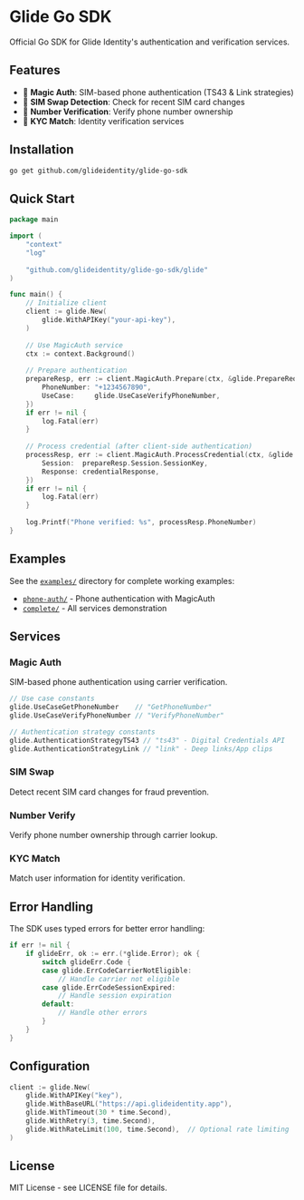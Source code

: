 # Glide Go SDK

Official Go SDK for Glide Identity's authentication and verification services.

## Features

- 🔐 **Magic Auth**: SIM-based phone authentication (TS43 & Link strategies)
- 🔄 **SIM Swap Detection**: Check for recent SIM card changes
- 📱 **Number Verification**: Verify phone number ownership
- 👤 **KYC Match**: Identity verification services

## Installation

```bash
go get github.com/glideidentity/glide-go-sdk
```

## Quick Start

```go
package main

import (
    "context"
    "log"
    
    "github.com/glideidentity/glide-go-sdk/glide"
)

func main() {
    // Initialize client
    client := glide.New(
        glide.WithAPIKey("your-api-key"),
    )
    
    // Use MagicAuth service
    ctx := context.Background()
    
    // Prepare authentication
    prepareResp, err := client.MagicAuth.Prepare(ctx, &glide.PrepareRequest{
        PhoneNumber: "+1234567890",
        UseCase:     glide.UseCaseVerifyPhoneNumber,
    })
    if err != nil {
        log.Fatal(err)
    }
    
    // Process credential (after client-side authentication)
    processResp, err := client.MagicAuth.ProcessCredential(ctx, &glide.ProcessRequest{
        Session:  prepareResp.Session.SessionKey,
        Response: credentialResponse,
    })
    if err != nil {
        log.Fatal(err)
    }
    
    log.Printf("Phone verified: %s", processResp.PhoneNumber)
}
```

## Examples

See the [`examples/`](examples/) directory for complete working examples:
- [`phone-auth/`](examples/phone-auth/) - Phone authentication with MagicAuth
- [`complete/`](examples/complete/) - All services demonstration

## Services

### Magic Auth
SIM-based phone authentication using carrier verification.

```go
// Use case constants
glide.UseCaseGetPhoneNumber    // "GetPhoneNumber"
glide.UseCaseVerifyPhoneNumber // "VerifyPhoneNumber"

// Authentication strategy constants
glide.AuthenticationStrategyTS43 // "ts43" - Digital Credentials API
glide.AuthenticationStrategyLink // "link" - Deep links/App clips
```

### SIM Swap
Detect recent SIM card changes for fraud prevention.

### Number Verify
Verify phone number ownership through carrier lookup.

### KYC Match
Match user information for identity verification.

## Error Handling

The SDK uses typed errors for better error handling:

```go
if err != nil {
    if glideErr, ok := err.(*glide.Error); ok {
        switch glideErr.Code {
        case glide.ErrCodeCarrierNotEligible:
            // Handle carrier not eligible
        case glide.ErrCodeSessionExpired:
            // Handle session expiration
        default:
            // Handle other errors
        }
    }
}
```

## Configuration

```go
client := glide.New(
    glide.WithAPIKey("key"),
    glide.WithBaseURL("https://api.glideidentity.app"),
    glide.WithTimeout(30 * time.Second),
    glide.WithRetry(3, time.Second),
    glide.WithRateLimit(100, time.Second),  // Optional rate limiting
)
```

## License

MIT License - see LICENSE file for details.

